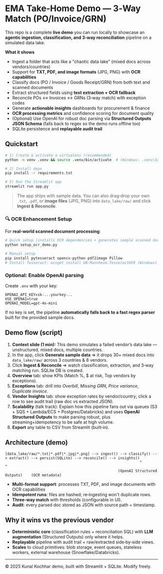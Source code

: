 
# EMA Take‑Home Demo — 3‑Way Match (PO/Invoice/GRN)

This repo is a complete **live demo** you can run locally to showcase an **agentic ingestion, classification, and 3‑way reconciliation** pipeline on a simulated data lake.

**What it shows**
- Ingest a folder that acts like a "chaotic data lake" (mixed docs across vendors/countries)
- Support for **TXT, PDF, and image formats** (JPG, PNG) with **OCR capabilities**
- Classify docs (PO / Invoice / Goods Receipt/GRN) from both text and scanned documents
- Extract structured fields using **text extraction + OCR fallback**
- Reconcile POs ↔ Invoices ↔ GRNs (3‑way match) with exception codes
- Generate **actionable insights** dashboards for procurement & finance
- **OCR processing metrics** and confidence scoring for document quality
- (Optional) Use OpenAI for robust doc parsing via **Structured Outputs JSON Schema** (falls back to regex so the demo runs offline too)
- SQLite persistence and **replayable audit trail**

## Quickstart

```bash
# 1) Create & activate a virtualenv (recommended)
python -m venv .venv && source .venv/bin/activate  # (Windows: .venv\Scripts\activate)

# 2) Install deps
pip install -r requirements.txt

# 3) Run the Streamlit app
streamlit run app.py
```

> The app ships with sample data. You can also drag‑drop your own `.txt`, `.pdf`, or **image files** (JPG, PNG) into `data_lake/raw/` and click **Ingest & Reconcile**.

### 🔍 OCR Enhancement Setup
For **real-world scanned document processing**:
```bash
# Quick setup (installs OCR dependencies + generates sample scanned docs)
python setup_ocr_demo.py

# Manual setup
pip install pytesseract opencv-python pdf2image Pillow
# Install Tesseract: winget install UB-Mannheim.TesseractOCR (Windows)
```

### Optional: Enable OpenAI parsing
Create `.env` with your key:
```
OPENAI_API_KEY=sk-...yourkey...
USE_OPENAI=true
OPENAI_MODEL=gpt-4o-mini
```
If no key is set, the pipeline **automatically falls back to a fast regex parser** built for the provided sample docs.

## Demo flow (script)

1. **Context slide (1 min):** This demo simulates a failed vendor’s data lake — unstructured, mixed docs, multiple countries.
2. In the app, click **Generate sample data** ⇒ it drops 30+ mixed docs into `data_lake/raw/` across 3 countries & 8 vendors.
3. Click **Ingest & Reconcile** ⇒ watch classification, extraction, and 3‑way matching run. SQLite DB is created.
4. **Overview** tab: show KPIs (Match %, $ at risk, Top vendors by exceptions).
5. **Exceptions** tab: drill into *Overbill*, *Missing GRN*, *Price variance*, *Duplicate invoice*.
6. **Vendor Insights** tab: show exception rates by vendor/country; click a row to see audit trail (raw doc vs extracted JSON).
7. **Scalability** (talk track): Explain how this pipeline fans out via queues (S3 + SQS + Lambda/ECS + Postgres/Databricks) and uses **OpenAI Structured Outputs** to make parsing robust, plus streaming+idempotency to be safe at high volume.
8. **Export** any table to CSV from Streamlit (built‑in).

## Architecture (demo)

```
[data_lake/raw/*.txt|*.pdf|*.jpg|*.png] --> ingest() --> classify() --> extract() --> persist(SQLite) --> reconcile() --> insights()
                                                              ^                           ^
                                                    (OpenAI Structured Outputs)    (OCR metadata)
```

- **Multi-format support**: processes TXT, PDF, and image documents with OCR capabilities
- **Idempotent runs**: files are hashed; re‑ingesting won't duplicate rows.
- **Three‑way match** with thresholds (configurable in UI).
- **Audit**: every parsed doc stored as JSON with source path + timestamp.

## Why it wins vs the previous vendor

- **Deterministic core** (classification rules + reconciliation SQL) with **LLM augmentation** (Structured Outputs) only where it helps.
- **Replayable** pipeline with audit trail + raw/extracted side‑by‑side views.
- **Scales** to cloud primitives: blob storage, event queues, stateless workers, external warehouse (Snowflake/Databricks).

---

© 2025 Kunal Kochhar demo, built with Streamlit + SQLite. Modify freely.

